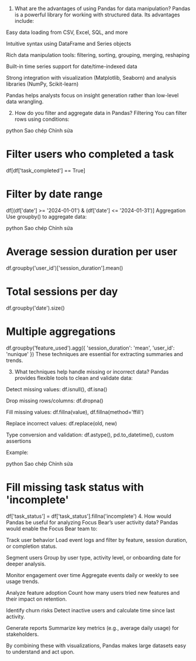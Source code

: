1. What are the advantages of using Pandas for data manipulation?
Pandas is a powerful library for working with structured data. Its advantages include:

Easy data loading from CSV, Excel, SQL, and more

Intuitive syntax using DataFrame and Series objects

Rich data manipulation tools: filtering, sorting, grouping, merging, reshaping

Built-in time series support for date/time-indexed data

Strong integration with visualization (Matplotlib, Seaborn) and analysis libraries (NumPy, Scikit-learn)

Pandas helps analysts focus on insight generation rather than low-level data wrangling.

2. How do you filter and aggregate data in Pandas?
Filtering
You can filter rows using conditions:

python
Sao chép
Chỉnh sửa
# Filter users who completed a task
df[df['task_completed'] == True]

# Filter by date range
df[(df['date'] >= '2024-01-01') & (df['date'] <= '2024-01-31')]
Aggregation
Use groupby() to aggregate data:

python
Sao chép
Chỉnh sửa
# Average session duration per user
df.groupby('user_id')['session_duration'].mean()

# Total sessions per day
df.groupby('date').size()

# Multiple aggregations
df.groupby('feature_used').agg({
    'session_duration': 'mean',
    'user_id': 'nunique'
})
These techniques are essential for extracting summaries and trends.

3. What techniques help handle missing or incorrect data?
Pandas provides flexible tools to clean and validate data:

Detect missing values: df.isnull(), df.isna()

Drop missing rows/columns: df.dropna()

Fill missing values: df.fillna(value), df.fillna(method='ffill')

Replace incorrect values: df.replace(old, new)

Type conversion and validation: df.astype(), pd.to_datetime(), custom assertions

Example:

python
Sao chép
Chỉnh sửa
# Fill missing task status with 'incomplete'
df['task_status'] = df['task_status'].fillna('incomplete')
4. How would Pandas be useful for analyzing Focus Bear’s user activity data?
Pandas would enable the Focus Bear team to:

Track user behavior
Load event logs and filter by feature, session duration, or completion status.

Segment users
Group by user type, activity level, or onboarding date for deeper analysis.

Monitor engagement over time
Aggregate events daily or weekly to see usage trends.

Analyze feature adoption
Count how many users tried new features and their impact on retention.

Identify churn risks
Detect inactive users and calculate time since last activity.

Generate reports
Summarize key metrics (e.g., average daily usage) for stakeholders.

By combining these with visualizations, Pandas makes large datasets easy to understand and act upon.